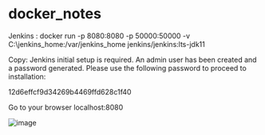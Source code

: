 # docker_notes

Jenkins :
docker run -p 8080:8080 -p 50000:50000 -v C:\jenkins_home:/var/jenkins_home jenkins/jenkins:lts-jdk11 

Copy:
Jenkins initial setup is required. An admin user has been created and a password generated.
Please use the following password to proceed to installation:

12d6effcf9d34269b4469ffd628c1f40


Go to your browser 
localhost:8080

![image](https://user-images.githubusercontent.com/16366834/128769211-1872b89a-8403-4146-93a6-a985c1fd2908.png)

